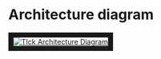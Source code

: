 # Architecture diagram

<a href="https://lucid.app/lucidchart/3e63af74-4f02-42ca-9fe2-e46e0fd36e86/edit?beaconFlowId=8138934BA98B6805&page=0_0#" target="_blank">
  <img src="https://lucid.app/publicSegments/view/8a646562-c975-48f4-b500-e0a0c5761721/image.png" alt="TIck Architecture Diagram" border="10" />
</a>
